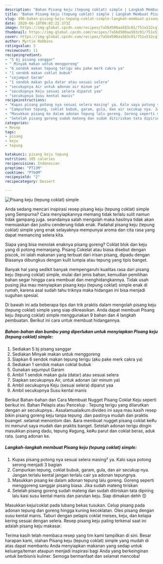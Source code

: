 ```yaml
---
description: "Bahan Pisang keju (tepung coklat) simple | Langkah Membuat Pisang keju (tepung coklat) simple Yang Menggugah Selera"
title: "Bahan Pisang keju (tepung coklat) simple | Langkah Membuat Pisang keju (tepung coklat) simple Yang Menggugah Selera"
slug: 496-bahan-pisang-keju-tepung-coklat-simple-langkah-membuat-pisang-keju-tepung-coklat-simple-yang-menggugah-selera
date: 2020-06-18T06:02:22.373Z
image: https://img-global.cpcdn.com/recipes/7a56d500aa583c01/751x532cq70/pisang-keju-tepung-coklat-simple-foto-resep-utama.jpg
thumbnail: https://img-global.cpcdn.com/recipes/7a56d500aa583c01/751x532cq70/pisang-keju-tepung-coklat-simple-foto-resep-utama.jpg
cover: https://img-global.cpcdn.com/recipes/7a56d500aa583c01/751x532cq70/pisang-keju-tepung-coklat-simple-foto-resep-utama.jpg
author: Myrtie Robbins
ratingvalue: 3
reviewcount: 11
recipeingredient:
- "5 bj pisang sanggar"
- " Minyak makan untuk menggoreng"
- "6 sendok makan tepung terigu aku pake merk cakra ya"
- "1 sendok makan coklat bubuk"
- "sejumput Garam"
- "1 sendok makan gula datar atau sesuai selera"
- "secukupnya Air untuk adonan air minum ya"
- "secukupnya Keju sesuai selera diparut yaa"
- "secukupnya Susu kental manis"
recipeinstructions:
- "Kupas pisang potong nya sesuai selera masing² ya. Kalo saya potong serong menjadi 3 bagian"
- "Campurkan tepung, coklat bubuk, garam, gula, dan air secukup nya. Jangan terlalu kental jangan terlalu cair ya adonan tepungnya."
- "Masukkan pisang ke dalam adonan tepung lalu goreng. Goreng seperti menggoreng sanggar pisang biasa. Jika sudah mateng tiriskan"
- "Setelah pisang goreng sudah mateng dan sudah ditiriskan tata dipiring lalu kasi susu kental manis dan parutan keju. Siap dimakan dehh 😊"
categories:
- Resep
tags:
- pisang
- keju
- tepung

katakunci: pisang keju tepung 
nutrition: 105 calories
recipecuisine: Indonesian
preptime: "PT13M"
cooktime: "PT60M"
recipeyield: "2"
recipecategory: Dessert

---
```



![Pisang keju (tepung coklat) simple](https://img-global.cpcdn.com/recipes/7a56d500aa583c01/751x532cq70/pisang-keju-tepung-coklat-simple-foto-resep-utama.jpg)

Anda sedang mencari inspirasi resep pisang keju (tepung coklat) simple yang Sempurna? Cara menyiapkannya memang tidak terlalu sulit namun tidak gampang juga. seandainya salah mengolah maka hasilnya tidak akan memuaskan dan justru cenderung tidak enak. Padahal pisang keju (tepung coklat) simple yang enak selayaknya mempunyai aroma dan cita rasa yang dapat memancing selera kita.

Siapa yang bisa menolak enaknya pisang goreng? Coklat blok dan keju yang di potong memanjang. Pisang Cokelat atau biasa disebut dengan piscok, ini ialah makanan yang terbuat dari irisan pisang, dipadu dengan Biasanya dibungkus dengan kulit lumpia atau tepung yang tipis banget.

Banyak hal yang sedikit banyak mempengaruhi kualitas rasa dari pisang keju (tepung coklat) simple, mulai dari jenis bahan, kemudian pemilihan bahan segar hingga cara membuat dan menghidangkannya. Tidak usah pusing jika mau menyiapkan pisang keju (tepung coklat) simple enak di rumah, karena asal sudah tahu triknya maka hidangan ini bisa menjadi suguhan spesial.


Di bawah ini ada beberapa tips dan trik praktis dalam mengolah pisang keju (tepung coklat) simple yang siap dikreasikan. Anda dapat membuat Pisang keju (tepung coklat) simple menggunakan 9 bahan dan 4 langkah pembuatan. Berikut ini cara untuk membuat hidangannya.

<!--inarticleads1-->

##### Bahan-bahan dan bumbu yang diperlukan untuk menyiapkan Pisang keju (tepung coklat) simple:

1. Sediakan 5 bj pisang sanggar
1. Sediakan  Minyak makan untuk menggoreng
1. Siapkan 6 sendok makan tepung terigu (aku pake merk cakra ya)
1. Sediakan 1 sendok makan coklat bubuk
1. Gunakan sejumput Garam
1. Ambil 1 sendok makan gula (datar) atau sesuai selera
1. Siapkan secukupnya Air, untuk adonan (air minum ya)
1. Ambil secukupnya Keju (sesuai selera) diparut yaa
1. Ambil secukupnya Susu kental manis


Berikut Bahan-bahan dan Cara Membuat Nugget Pisang Coklat Keju seperti berikut ini. Bahan Pelapis atau Pencelup : Tepung terigu yang dilarutkan dengan air secukupnya.. Assalamualaikum.divideo ini saya mau kasih resep bikin pisang goreng keju tanpa tepung .dan pastinya mudah dan praktis buanget .selamat menontom dan. &amp;ara membuat nugget pisang coklat ke#u ini menurut saya mudah dan praktis banget. Setelah adonan terigu dingin masukkan pisang dadu, tepung #agung, ke#u parut dan coklat beras, aduk rata. (uang adonan ke. 

<!--inarticleads2-->

##### Langkah-langkah membuat Pisang keju (tepung coklat) simple:

1. Kupas pisang potong nya sesuai selera masing² ya. Kalo saya potong serong menjadi 3 bagian
1. Campurkan tepung, coklat bubuk, garam, gula, dan air secukup nya. Jangan terlalu kental jangan terlalu cair ya adonan tepungnya.
1. Masukkan pisang ke dalam adonan tepung lalu goreng. Goreng seperti menggoreng sanggar pisang biasa. Jika sudah mateng tiriskan
1. Setelah pisang goreng sudah mateng dan sudah ditiriskan tata dipiring lalu kasi susu kental manis dan parutan keju. Siap dimakan dehh 😊


Masukkan keju/coklat pada lubang bekas tusukan. Celup pisang pada adonan tepung dan goreng hingga kuning kecoklatan. Oles pisang dengan susu kental manis. Taburi dengan pelapis coklat meises, keju, dan kelapa kering sesuai dengan selera. Resep pisang keju paling terkenal saat ini adalah pisang keju makasar. 

Terima kasih telah membaca resep yang tim kami tampilkan di sini. Besar harapan kami, olahan Pisang keju (tepung coklat) simple yang mudah di atas dapat membantu Anda menyiapkan makanan yang sedap untuk keluarga/teman ataupun menjadi inspirasi bagi Anda yang berkeinginan untuk berbisnis kuliner. Semoga bermanfaat dan selamat mencoba!

